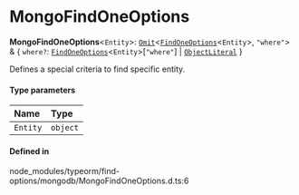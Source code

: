 # MongoFindOneOptions

 **MongoFindOneOptions**<`Entity`\>: [`Omit`](Omit.md)<[`FindOneOptions`](../interfaces/FindOneOptions.md)<`Entity`\>, ``"where"``\> & { `where?`: [`FindOneOptions`](../interfaces/FindOneOptions.md)<`Entity`\>[``"where"``] \| [`ObjectLiteral`](../interfaces/ObjectLiteral.md)  }

Defines a special criteria to find specific entity.

#### Type parameters

| Name | Type |
| :------ | :------ |
| `Entity` | `object` |

#### Defined in

node_modules/typeorm/find-options/mongodb/MongoFindOneOptions.d.ts:6
